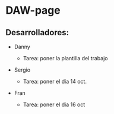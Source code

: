 # DAW-page
## Desarrolladores:
- Danny
    - Tarea: poner la plantilla del trabajo
- Sergio
    - Tarea: poner el dia 14 oct.

- Fran
    - Tarea: poner el dia 16 oct
